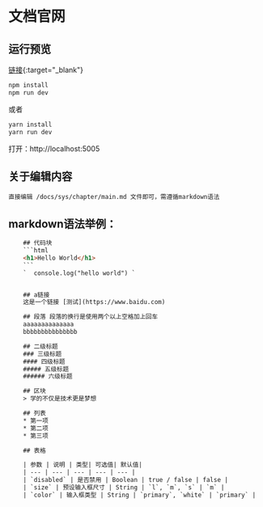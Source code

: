 # 文档官网

## 运行预览

[链接](https://www.cnblogs.com/dunitian/p/4822808.html#ai){:target="_blank"}

```javascript
npm install
npm run dev
```

或者

```javascript
yarn install
yarn run dev
```

打开：http://localhost:5005

## 关于编辑内容
    直接编辑 /docs/sys/chapter/main.md 文件即可，需遵循markdown语法

##  markdown语法举例：
```html
    ## 代码块 
    ```html
    <h1>Hello World</h1>
    ```  
    `  console.log("hello world") `


    ## a链接
    这是一个链接 [测试](https://www.baidu.com)

    ## 段落 段落的换行是使用两个以上空格加上回车
    aaaaaaaaaaaaaa  
    bbbbbbbbbbbbbbb

    ## 二级标题
    ### 三级标题
    #### 四级标题
    ##### 五级标题
    ###### 六级标题

    ## 区块
    > 学的不仅是技术更是梦想

    ## 列表
    * 第一项
    * 第二项
    * 第三项

    ## 表格

    | 参数 | 说明 | 类型| 可选值| 默认值|
    | --- | --- | --- | --- | --- |
    | `disabled` | 是否禁用 | Boolean | true / false | false |
    | `size` | 预设输入框尺寸 | String | `l`, `m`, `s` | `m` |
    | `color` | 输入框类型 | String | `primary`, `white` | `primary` |
```
